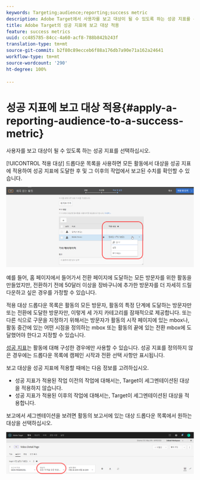 ```yaml
---
keywords: Targeting;audience;reporting;success metric
description: Adobe Target에서 사용자를 보고 대상이 될 수 있도록 하는 성공 지표를 선택하십시오.
title: Adobe Target의 성공 지표에 보고 대상 적용
feature: success metrics
uuid: cc485785-84cc-4a60-acf8-788b842b243f
translation-type: tm+mt
source-git-commit: b2f80c89ecceb6f88a176db7a90e71a162a24641
workflow-type: tm+mt
source-wordcount: '290'
ht-degree: 100%

---
```



# 성공 지표에 보고 대상 적용{#apply-a-reporting-audience-to-a-success-metric}

사용자를 보고 대상이 될 수 있도록 하는 성공 지표를 선택하십시오.

[!UICONTROL 적용 대상] 드롭다운 목록을 사용하면 모든 활동에서 대상을 성공 지표에 적용하여 성공 지표에 도달한 후 및 그 이후의 작업에서 보고된 수치를 확인할 수 있습니다.

![](assets/success_metric.png)

예를 들어, 홈 페이지에서 들어가서 전환 페이지에 도달하는 모든 방문자를 위한 활동을 만들었지만, 전환하기 전에 50달러 이상을 장바구니에 추가한 방문자를 더 자세히 드릴다운하고 싶은 경우를 가정할 수 있습니다.

적용 대상 드롭다운 목록은 활동의 모든 방문자, 활동의 특정 단계에 도달하는 방문자만 또는 전환에 도달한 방문자만, 이렇게 세 가지 카테고리를 잠재적으로 제공합니다. 또는 다른 식으로 구문을 지정하기 위해서는 방문자가 활동의 시작 페이지에 있는 mbox나, 활동 중간에 있는 어떤 시점을 정의하는 mbox 또는 활동의 끝에 있는 전환 mbox에 도달했어야 한다고 지정할 수 있습니다.

[성공 지표](../c-activities/r-success-metrics/success-metrics.md#reference_D011575C85DA48E989A244593D9B9924)는 활동에 대해 구성한 경우에만 사용할 수 있습니다. 성공 지표를 정의하지 않은 경우에는 드롭다운 목록에 캠페인 시작과 전환 선택 사항만 표시됩니다.

보고 대상을 성공 지표에 적용할 때에는 다음 정보를 고려하십시오.

* 성공 지표가 적용된 작업 이전의 작업에 대해서는, Target이 세그멘테이션된 대상을 적용하지 않습니다.
* 성공 지표가 적용된 이후의 작업에 대해서는, Target이 세그멘테이션된 대상을 적용합니다.

보고에서 세그멘테이션을 보려면 활동의 보고서에 있는 대상 드롭다운 목록에서 원하는 대상을 선택하십시오.

![](assets/reporting_audience_dropdown.png)

